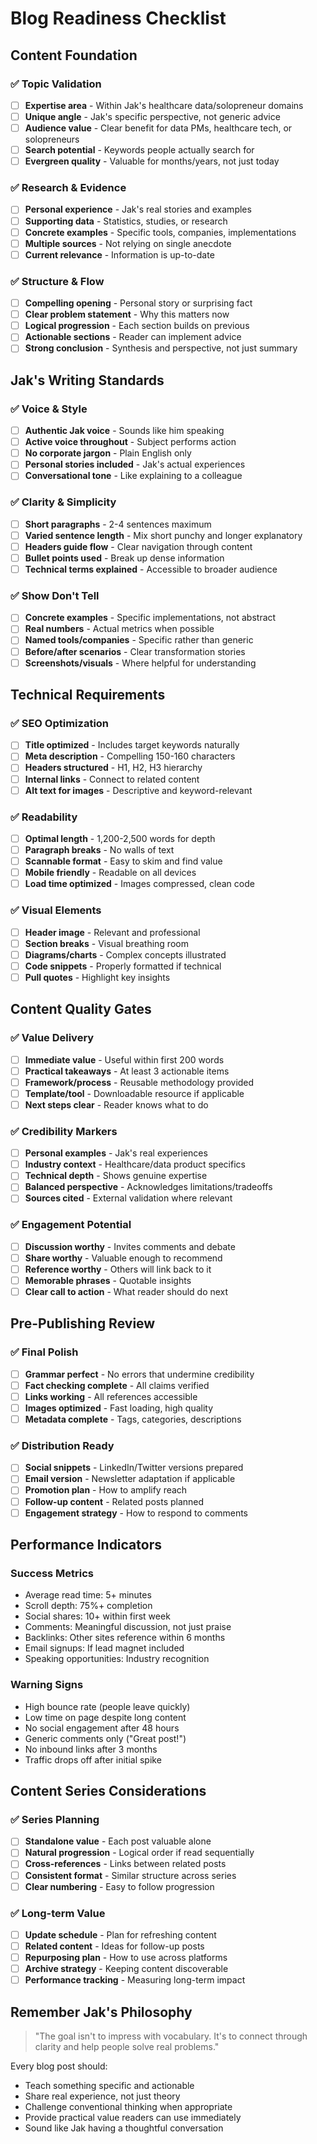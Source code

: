 # Blog Readiness Checklist

## Content Foundation

### ✅ Topic Validation

- [ ] **Expertise area** - Within Jak's healthcare data/solopreneur domains
- [ ] **Unique angle** - Jak's specific perspective, not generic advice
- [ ] **Audience value** - Clear benefit for data PMs, healthcare tech, or solopreneurs
- [ ] **Search potential** - Keywords people actually search for
- [ ] **Evergreen quality** - Valuable for months/years, not just today

### ✅ Research & Evidence

- [ ] **Personal experience** - Jak's real stories and examples
- [ ] **Supporting data** - Statistics, studies, or research
- [ ] **Concrete examples** - Specific tools, companies, implementations
- [ ] **Multiple sources** - Not relying on single anecdote
- [ ] **Current relevance** - Information is up-to-date

### ✅ Structure & Flow

- [ ] **Compelling opening** - Personal story or surprising fact
- [ ] **Clear problem statement** - Why this matters now
- [ ] **Logical progression** - Each section builds on previous
- [ ] **Actionable sections** - Reader can implement advice
- [ ] **Strong conclusion** - Synthesis and perspective, not just summary

## Jak's Writing Standards

### ✅ Voice & Style

- [ ] **Authentic Jak voice** - Sounds like him speaking
- [ ] **Active voice throughout** - Subject performs action
- [ ] **No corporate jargon** - Plain English only
- [ ] **Personal stories included** - Jak's actual experiences
- [ ] **Conversational tone** - Like explaining to a colleague

### ✅ Clarity & Simplicity

- [ ] **Short paragraphs** - 2-4 sentences maximum
- [ ] **Varied sentence length** - Mix short punchy and longer explanatory
- [ ] **Headers guide flow** - Clear navigation through content
- [ ] **Bullet points used** - Break up dense information
- [ ] **Technical terms explained** - Accessible to broader audience

### ✅ Show Don't Tell

- [ ] **Concrete examples** - Specific implementations, not abstract
- [ ] **Real numbers** - Actual metrics when possible
- [ ] **Named tools/companies** - Specific rather than generic
- [ ] **Before/after scenarios** - Clear transformation stories
- [ ] **Screenshots/visuals** - Where helpful for understanding

## Technical Requirements

### ✅ SEO Optimization

- [ ] **Title optimized** - Includes target keywords naturally
- [ ] **Meta description** - Compelling 150-160 characters
- [ ] **Headers structured** - H1, H2, H3 hierarchy
- [ ] **Internal links** - Connect to related content
- [ ] **Alt text for images** - Descriptive and keyword-relevant

### ✅ Readability

- [ ] **Optimal length** - 1,200-2,500 words for depth
- [ ] **Paragraph breaks** - No walls of text
- [ ] **Scannable format** - Easy to skim and find value
- [ ] **Mobile friendly** - Readable on all devices
- [ ] **Load time optimized** - Images compressed, clean code

### ✅ Visual Elements

- [ ] **Header image** - Relevant and professional
- [ ] **Section breaks** - Visual breathing room
- [ ] **Diagrams/charts** - Complex concepts illustrated
- [ ] **Code snippets** - Properly formatted if technical
- [ ] **Pull quotes** - Highlight key insights

## Content Quality Gates

### ✅ Value Delivery

- [ ] **Immediate value** - Useful within first 200 words
- [ ] **Practical takeaways** - At least 3 actionable items
- [ ] **Framework/process** - Reusable methodology provided
- [ ] **Template/tool** - Downloadable resource if applicable
- [ ] **Next steps clear** - Reader knows what to do

### ✅ Credibility Markers

- [ ] **Personal examples** - Jak's real experiences
- [ ] **Industry context** - Healthcare/data product specifics
- [ ] **Technical depth** - Shows genuine expertise
- [ ] **Balanced perspective** - Acknowledges limitations/tradeoffs
- [ ] **Sources cited** - External validation where relevant

### ✅ Engagement Potential

- [ ] **Discussion worthy** - Invites comments and debate
- [ ] **Share worthy** - Valuable enough to recommend
- [ ] **Reference worthy** - Others will link back to it
- [ ] **Memorable phrases** - Quotable insights
- [ ] **Clear call to action** - What reader should do next

## Pre-Publishing Review

### ✅ Final Polish

- [ ] **Grammar perfect** - No errors that undermine credibility
- [ ] **Fact checking complete** - All claims verified
- [ ] **Links working** - All references accessible
- [ ] **Images optimized** - Fast loading, high quality
- [ ] **Metadata complete** - Tags, categories, descriptions

### ✅ Distribution Ready

- [ ] **Social snippets** - LinkedIn/Twitter versions prepared
- [ ] **Email version** - Newsletter adaptation if applicable
- [ ] **Promotion plan** - How to amplify reach
- [ ] **Follow-up content** - Related posts planned
- [ ] **Engagement strategy** - How to respond to comments

## Performance Indicators

### Success Metrics

- Average read time: 5+ minutes
- Scroll depth: 75%+ completion
- Social shares: 10+ within first week
- Comments: Meaningful discussion, not just praise
- Backlinks: Other sites reference within 6 months
- Email signups: If lead magnet included
- Speaking opportunities: Industry recognition

### Warning Signs

- High bounce rate (people leave quickly)
- Low time on page despite long content
- No social engagement after 48 hours
- Generic comments only ("Great post!")
- No inbound links after 3 months
- Traffic drops off after initial spike

## Content Series Considerations

### ✅ Series Planning

- [ ] **Standalone value** - Each post valuable alone
- [ ] **Natural progression** - Logical order if read sequentially
- [ ] **Cross-references** - Links between related posts
- [ ] **Consistent format** - Similar structure across series
- [ ] **Clear numbering** - Easy to follow progression

### ✅ Long-term Value

- [ ] **Update schedule** - Plan for refreshing content
- [ ] **Related content** - Ideas for follow-up posts
- [ ] **Repurposing plan** - How to use across platforms
- [ ] **Archive strategy** - Keeping content discoverable
- [ ] **Performance tracking** - Measuring long-term impact

## Remember Jak's Philosophy

> "The goal isn't to impress with vocabulary. It's to connect through clarity and help people solve real problems."

Every blog post should:

- Teach something specific and actionable
- Share real experience, not just theory
- Challenge conventional thinking when appropriate
- Provide practical value readers can use immediately
- Sound like Jak having a thoughtful conversation
